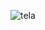 ![tela](https://github.com/ferreira-cmk/Login/assets/68753193/a066e013-8662-461c-bdb2-ff1b819c6281)
